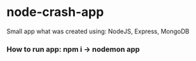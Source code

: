 # node-crash-app

Small app what was created using: NodeJS, Express, MongoDB

### How to run app: npm i -> nodemon app

